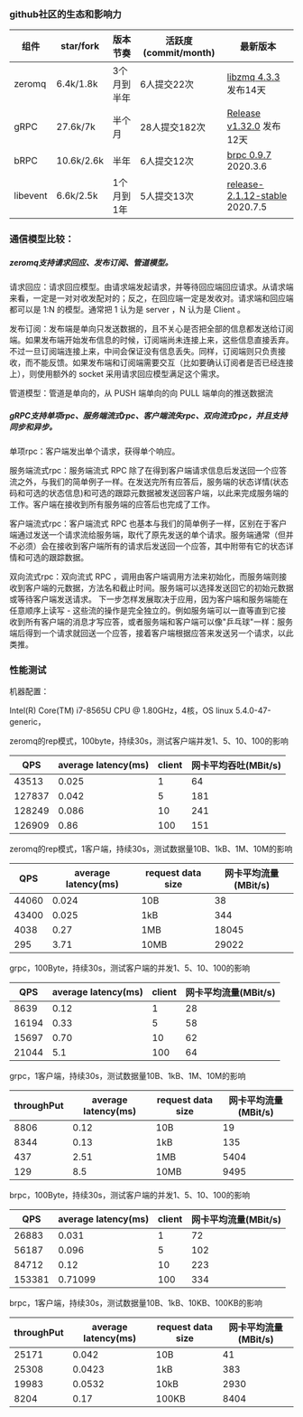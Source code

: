 



### github社区的生态和影响力

| 组件     | star/fork  | 版本节奏    | 活跃度(commit/month) | 最新版本                                                     |
| -------- | ---------- | ----------- | -------------------- | ------------------------------------------------------------ |
| zeromq   | 6.4k/1.8k  | 3个月到半年 | 6人提交22次          | [libzmq 4.3.3](https://github.com/zeromq/libzmq/releases/tag/v4.3.3) 发布14天 |
| gRPC     | 27.6k/7k   | 半个月      | 28人提交182次        | [Release v1.32.0](https://github.com/grpc/grpc/releases/tag/v1.32.0) 发布12天 |
| bRPC     | 10.6k/2.6k | 半年        | 6人提交12次          | [brpc 0.9.7](https://github.com/apache/incubator-brpc/releases/tag/0.9.7) 2020.3.6 |
| libevent | 6.6k/2.5k  | 1个月到1年  | 5人提交13次          | [release-2.1.12-stable](https://github.com/libevent/libevent/releases/tag/release-2.1.12-stable) 2020.7.5 |

### 通信模型比较：

##### zeromq支持请求回应、发布订阅、管道模型。

请求回应：请求回应模型。由请求端发起请求，并等待回应端回应请求。从请求端来看，一定是一对对收发配对的；反之，在回应端一定是发收对。请求端和回应端都可以是 1:N 的模型。通常把 1 认为是 server ，N 认为是 Client 。

发布订阅：发布端是单向只发送数据的，且不关心是否把全部的信息都发送给订阅端。如果发布端开始发布信息的时候，订阅端尚未连接上来，这些信息直接丢弃。不过一旦订阅端连接上来，中间会保证没有信息丢失。同样，订阅端则只负责接收，而不能反馈。如果发布端和订阅端需要交互（比如要确认订阅者是否已经连接上），则使用额外的 socket 采用请求回应模型满足这个需求。

管道模型：管道是单向的，从 PUSH 端单向的向 PULL 端单向的推送数据流



##### gRPC支持单项rpc、服务端流式rpc、客户端流失rpc、双向流式rpc，并且支持同步和异步。

单项rpc：客户端发出单个请求，获得单个响应。

服务端流式rpc：服务端流式 RPC 除了在得到客户端请求信息后发送回一个应答流之外，与我们的简单例子一样。在发送完所有应答后，服务端的状态详情(状态码和可选的状态信息)和可选的跟踪元数据被发送回客户端，以此来完成服务端的工作。客户端在接收到所有服务端的应答后也完成了工作。

客户端流式rpc：客户端流式 RPC 也基本与我们的简单例子一样，区别在于客户端通过发送一个请求流给服务端，取代了原先发送的单个请求。服务端通常（但并不必须）会在接收到客户端所有的请求后发送回一个应答，其中附带有它的状态详情和可选的跟踪数据。

双向流式rpc：双向流式 RPC ，调用由客户端调用方法来初始化，而服务端则接收到客户端的元数据，方法名和截止时间。服务端可以选择发送回它的初始元数据或等待客户端发送请求。 下一步怎样发展取决于应用，因为客户端和服务端能在任意顺序上读写 - 这些流的操作是完全独立的。例如服务端可以一直等直到它接收到所有客户端的消息才写应答，或者服务端和客户端可以像"乒乓球"一样：服务端后得到一个请求就回送一个应答，接着客户端根据应答来发送另一个请求，以此类推。

### 性能测试

机器配置：

Intel(R) Core(TM) i7-8565U CPU @ 1.80GHz，4核，OS linux 5.4.0-47-generic，

zeromq的rep模式，100byte，持续30s，测试客户端并发1、5、10、100的影响

| QPS    | average latency(ms) | client | 网卡平均吞吐(MBit/s) |
| ------ | ------------------- | ------ | -------------------- |
| 43513  | 0.025               | 1      | 64                   |
| 127837 | 0.042               | 5      | 181                  |
| 128249 | 0.086               | 10     | 241                  |
| 126909 | 0.86                | 100    | 151                  |

zeromq的rep模式，1客户端，持续30s，测试数据量10B、1kB、1M、10M的影响

| QPS   | average latency(ms) | request data size | 网卡平均流量(MBit/s) |
| ----- | ------------------- | ----------------- | -------------------- |
| 44060 | 0.024               | 10B               | 38                   |
| 43400 | 0.025               | 1kB               | 344                  |
| 4038  | 0.27                | 1MB               | 18045                |
| 295   | 3.71                | 10MB              | 29022                |

grpc，100Byte，持续30s，测试客户端的并发1、5、10、100的影响

| QPS   | average latency(ms) | client | 网卡平均流量(MBit/s) |
| ----- | ------------------- | ------ | -------------------- |
| 8639  | 0.12                | 1      | 28                   |
| 16194 | 0.33                | 5      | 58                   |
| 15697 | 0.70                | 10     | 62                   |
| 21044 | 5.1                 | 100    | 64                   |

grpc，1客户端，持续30s，测试数据量10B、1kB、1M、10M的影响

| throughPut | average latency(ms) | request data size | 网卡平均流量(MBit/s) |
| ---------- | ------------------- | ----------------- | -------------------- |
| 8806       | 0.12                | 10B               | 19                   |
| 8344       | 0.13                | 1kB               | 135                  |
| 437        | 2.51                | 1MB               | 5404                 |
| 129        | 8.5                 | 10MB              | 9495                 |

brpc，100Byte，持续30s，测试客户端的并发1、5、10、100的影响

| QPS    | average latency(ms) | client | 网卡平均流量(MBit/s) |
| ------ | ------------------- | ------ | -------------------- |
| 26883  | 0.031               | 1      | 72                   |
| 56187  | 0.096               | 5      | 102                  |
| 84712  | 0.12                | 10     | 223                  |
| 153381 | 0.71099             | 100    | 334                  |

brpc，1客户端，持续30s，测试数据量10B、1kB、10KB、100KB的影响

| throughPut | average latency(ms) | request data size | 网卡平均流量(MBit/s) |
| ---------- | ------------------- | ----------------- | -------------------- |
| 25171      | 0.042               | 10B               | 41                   |
| 25308      | 0.0423              | 1kB               | 383                  |
| 19983      | 0.0532              | 10kB              | 2930                 |
| 8204       | 0.17                | 100KB             | 8404                 |